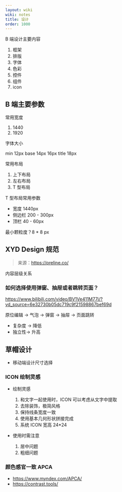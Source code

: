 ```yaml
---
layout: wiki
wiki: notes
title: 设计
order: 1000
---
```


B 端设计主要内容

1. 框架
2. 排版
3. 字体
4. 色彩
5. 控件
6. 组件
7. icon

## B 端主要参数

常用宽度

1. 1440
2. 1920

字体大小

min 12px base 14px 16px title 18px

常用布局

1. 上下布局
2. 左右布局
3. T 型布局

T 型布局常用参数

- 宽度 1440px
- 侧边栏 200 - 300px
- 顶栏 40 - 60px

最小颗粒度？8 \* 8 px

## XYD Design 规范

> 来源：https://preline.co/

内容层级关系

### 如何选择使用弹窗、抽屉或者跳转页面？

https://www.bilibili.com/video/BV1Ve411M77i/?vd_source=6e32730b05dc719c9f21598867bef69d

原位编辑 -> 气泡 -> 弹窗 -> 抽屉 -> 页面跳转

- 复杂度 -> 降低
- 独立性-> 升高

## 草帽设计

- 移动端设计尺寸选择

### ICON 绘制灵感

- 绘制灵感

  1. 和文字一起使用时，ICON 可以考虑从文字中提取
  2. 去除装饰，极简风格
  3. 保持线条宽度一致
  4. 使用基本几何形状拼接完成
  5. 系统 ICON 宽高 24\*24

- 使用时需注意
  1. 居中问题
  2. 粗细问题

### 颜色感官一致 APCA

- https://www.myndex.com/APCA/
- https://contrast.tools/
